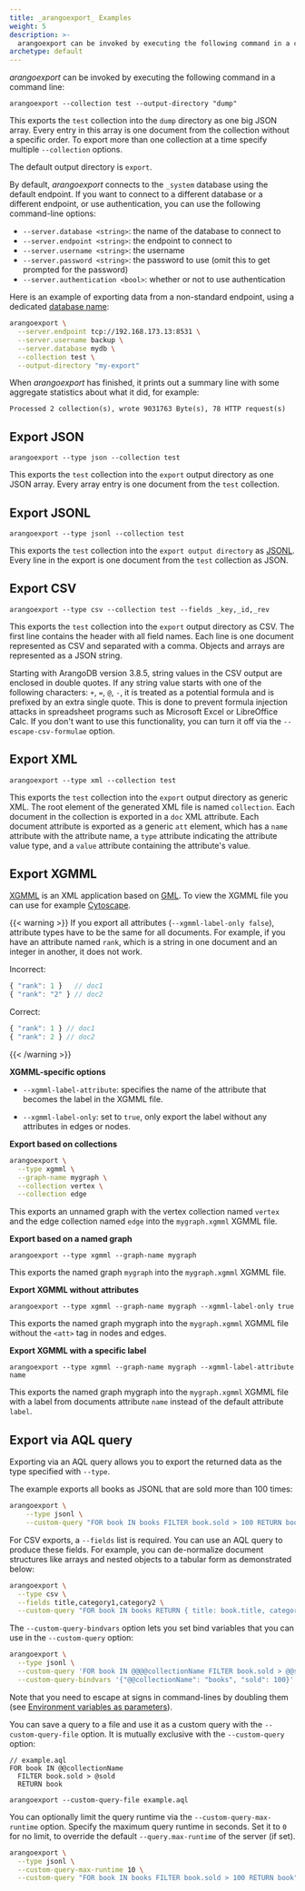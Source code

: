 ```yaml
---
title: _arangoexport_ Examples
weight: 5
description: >-
  arangoexport can be invoked by executing the following command in a command line
archetype: default
---
```

_arangoexport_ can be invoked by executing the following command in a command line:

```
arangoexport --collection test --output-directory "dump"
```

This exports the `test` collection into the `dump` directory as one big JSON array. Every entry
in this array is one document from the collection without a specific order. To export more than
one collection at a time specify multiple `--collection` options.

The default output directory is `export`.

By default, _arangoexport_ connects to the `_system` database using the default
endpoint. If you want to connect to a different database or a different endpoint, 
or use authentication, you can use the following command-line options:

- `--server.database <string>`: the name of the database to connect to
- `--server.endpoint <string>`: the endpoint to connect to
- `--server.username <string>`: the username
- `--server.password <string>`: the password to use (omit this to get prompted
  for the password)
- `--server.authentication <bool>`: whether or not to use authentication

Here is an example of exporting data from a non-standard endpoint, using a dedicated
[database name](../../../concepts/data-structure/databases.md#database-names):

```bash
arangoexport \
  --server.endpoint tcp://192.168.173.13:8531 \
  --server.username backup \
  --server.database mydb \
  --collection test \
  --output-directory "my-export"
```

When _arangoexport_ has finished, it prints out a summary line with some aggregate
statistics about what it did, for example:

```
Processed 2 collection(s), wrote 9031763 Byte(s), 78 HTTP request(s)
```

## Export JSON

```
arangoexport --type json --collection test
```

This exports the `test` collection into the `export` output directory as one JSON array.
Every array entry is one document from the `test` collection.

## Export JSONL

```
arangoexport --type jsonl --collection test
```

This exports the `test` collection into the `export output directory` as [JSONL](http://jsonlines.org).
Every line in the export is one document from the `test` collection as JSON.

## Export CSV

```
arangoexport --type csv --collection test --fields _key,_id,_rev
```

This exports the `test` collection into the `export` output directory as CSV. The first
line contains the header with all field names. Each line is one document represented as
CSV and separated with a comma. Objects and arrays are represented as a JSON string.

Starting with ArangoDB version 3.8.5, string values in the CSV output are enclosed in 
double quotes. If any string value starts with one of the following characters: `+`, `=`, `@`, `-`,
it is treated as a potential formula and is prefixed by an extra single quote.
This is done to prevent formula injection attacks in spreadsheet programs such as Microsoft Excel or
LibreOffice Calc. If you don't want to use this functionality, you can turn it off via 
the `--escape-csv-formulae` option.

## Export XML

```
arangoexport --type xml --collection test
```

This exports the `test` collection into the `export` output directory as generic XML.
The root element of the generated XML file is named `collection`.
Each document in the collection is exported in a `doc` XML attribute.
Each document attribute is exported as a generic `att` element, which has a
`name` attribute with the attribute name, a `type` attribute indicating the
attribute value type, and a `value` attribute containing the attribute's value.

## Export XGMML

[XGMML](https://en.wikipedia.org/wiki/XGMML) is an XML application
based on [GML](https://en.wikipedia.org/wiki/Graph_Modelling_Language).
To view the XGMML file you can use for example [Cytoscape](http://cytoscape.org).

{{< warning >}}
If you export all attributes (`--xgmml-label-only false`), attribute
types have to be the same for all documents. For example, if you have an
attribute named `rank`, which is a string in one document and an integer in another,
it does not work.

Incorrect:

```js
{ "rank": 1 }   // doc1
{ "rank": "2" } // doc2
```

Correct:

```js
{ "rank": 1 } // doc1
{ "rank": 2 } // doc2
```
{{< /warning >}}

**XGMML-specific options**

- `--xgmml-label-attribute`: specifies the name of the attribute that becomes the
  label in the XGMML file.

- `--xgmml-label-only`: set to `true`, only export the label without any
  attributes in edges or nodes.

**Export based on collections**

```bash
arangoexport \
  --type xgmml \
  --graph-name mygraph \
  --collection vertex \
  --collection edge
```

This exports an unnamed graph with the vertex collection named `vertex` and the edge collection
named `edge` into the `mygraph.xgmml` XGMML file.

**Export based on a named graph**

```
arangoexport --type xgmml --graph-name mygraph
```

This exports the named graph `mygraph` into the `mygraph.xgmml` XGMML file.

**Export XGMML without attributes**

```
arangoexport --type xgmml --graph-name mygraph --xgmml-label-only true
```

This exports the named graph mygraph into the `mygraph.xgmml` XGMML file without the `<att>` tag in nodes and edges.

**Export XGMML with a specific label**

```
arangoexport --type xgmml --graph-name mygraph --xgmml-label-attribute name
```

This exports the named graph mygraph into the `mygraph.xgmml` XGMML file with a
label from documents attribute `name` instead of the default attribute `label`.

## Export via AQL query

Exporting via an AQL query allows you to export the returned data as the type
specified with `--type`.

The example exports all books as JSONL that are sold more than 100 times:

```bash
arangoexport \
    --type jsonl \
    --custom-query "FOR book IN books FILTER book.sold > 100 RETURN book"
```

For CSV exports, a `--fields` list is required. You can use an AQL query to produce
these fields. For example, you can de-normalize document structures like arrays and
nested objects to a tabular form as demonstrated below:

```bash
arangoexport \
  --type csv \
  --fields title,category1,category2 \
  --custom-query "FOR book IN books RETURN { title: book.title, category1: book.categories[0], category2: book.categories[1] }"
```

The `--custom-query-bindvars` option lets you set bind variables that you can
use in the `--custom-query` option:

```bash
arangoexport \
  --type jsonl \
  --custom-query 'FOR book IN @@@@collectionName FILTER book.sold > @@sold RETURN book' \
  --custom-query-bindvars '{"@@collectionName": "books", "sold": 100}'
```

Note that you need to escape at signs in command-lines by doubling them (see
[Environment variables as parameters](../../../operations/administration/configuration.md#environment-variables-as-parameters)).

You can save a query to a file and use it as a custom query with the
`--custom-query-file` option. It is mutually exclusive with the `--custom-query`
option:

```aql
// example.aql
FOR book IN @@collectionName
  FILTER book.sold > @sold
  RETURN book
```

```
arangoexport --custom-query-file example.aql
```

You can optionally limit the query runtime via the `--custom-query-max-runtime`
option. Specify the maximum query runtime in seconds. Set it to `0` for no limit,
to override the default `--query.max-runtime` of the server (if set).

```bash
arangoexport \
  --type jsonl \
  --custom-query-max-runtime 10 \
  --custom-query "FOR book IN books FILTER book.sold > 100 RETURN book"
```
